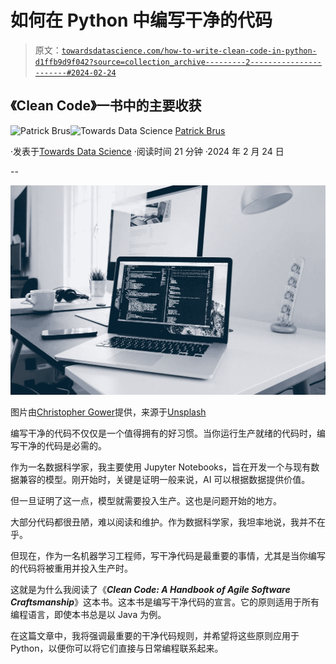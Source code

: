 # 如何在 Python 中编写干净的代码

> 原文：[`towardsdatascience.com/how-to-write-clean-code-in-python-d1ffb9d9f042?source=collection_archive---------2-----------------------#2024-02-24`](https://towardsdatascience.com/how-to-write-clean-code-in-python-d1ffb9d9f042?source=collection_archive---------2-----------------------#2024-02-24)

## 《Clean Code》一书中的主要收获

[](https://brus-patrick63.medium.com/?source=post_page---byline--d1ffb9d9f042--------------------------------)![Patrick Brus](https://brus-patrick63.medium.com/?source=post_page---byline--d1ffb9d9f042--------------------------------)[](https://towardsdatascience.com/?source=post_page---byline--d1ffb9d9f042--------------------------------)![Towards Data Science](https://towardsdatascience.com/?source=post_page---byline--d1ffb9d9f042--------------------------------) [Patrick Brus](https://brus-patrick63.medium.com/?source=post_page---byline--d1ffb9d9f042--------------------------------)

·发表于[Towards Data Science](https://towardsdatascience.com/?source=post_page---byline--d1ffb9d9f042--------------------------------) ·阅读时间 21 分钟 ·2024 年 2 月 24 日

--

![](img/104da44f0a669f93dd5c82cdbb5e996d.png)

图片由[Christopher Gower](https://unsplash.com/@cgower?utm_source=medium&utm_medium=referral)提供，来源于[Unsplash](https://unsplash.com/?utm_source=medium&utm_medium=referral)

编写干净的代码不仅仅是一个值得拥有的好习惯。当你运行生产就绪的代码时，编写干净的代码是必需的。

作为一名数据科学家，我主要使用 Jupyter Notebooks，旨在开发一个与现有数据兼容的模型。刚开始时，关键是证明一般来说，AI 可以根据数据提供价值。

但一旦证明了这一点，模型就需要投入生产。这也是问题开始的地方。

大部分代码都很丑陋，难以阅读和维护。作为数据科学家，我坦率地说，我并不在乎。

但现在，作为一名机器学习工程师，写干净代码是最重要的事情，尤其是当你编写的代码将被重用并投入生产时。

这就是为什么我阅读了《***Clean Code: A Handbook of Agile Software Craftsmanship***》这本书。这本书是编写干净代码的宣言。它的原则适用于所有编程语言，即使本书总是以 Java 为例。

在这篇文章中，我将强调最重要的干净代码规则，并希望将这些原则应用于 Python，以便你可以将它们直接与日常编程联系起来。
